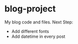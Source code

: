 # blog-project
My blog code and files.
Next Step:
* Add different fonts
* Add datetime in every post
